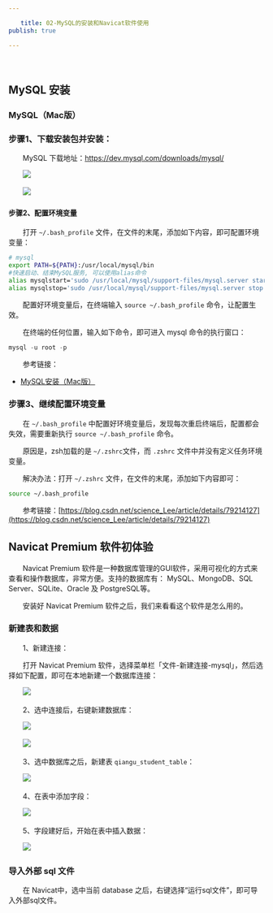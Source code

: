 ```yaml
---

　　title: 02-MySQL的安装和Navicat软件使用
publish: true

---
```


　　<ArticleTopAd></ArticleTopAd>

## MySQL 安装

### MySQL（Mac版）

### 步骤1、下载安装包并安装：

　　MySQL 下载地址：https://dev.mysql.com/downloads/mysql/

　　![](http://img.smyhvae.com/20200415_1707.png)

　　![](http://img.smyhvae.com/20200415_1708.png)

#### 步骤2、配置环境变量

　　打开 `~/.bash_profile` 文件，在文件的末尾，添加如下内容，即可配置环境变量：

```bash
# mysql
export PATH=${PATH}:/usr/local/mysql/bin
#快速启动、结束MySQL服务, 可以使用alias命令
alias mysqlstart='sudo /usr/local/mysql/support-files/mysql.server start'
alias mysqlstop='sudo /usr/local/mysql/support-files/mysql.server stop'
```

　　配置好环境变量后，在终端输入 `source ~/.bash_profile` 命令，让配置生效。

　　在终端的任何位置，输入如下命令，即可进入 mysql 命令的执行窗口：

```sql
mysql -u root -p
```

　　参考链接：

- [MySQL安装（Mac版）](https://juejin.im/post/5cc2a52ce51d456e7079f27f)

### 步骤3、继续配置环境变量

　　在 `~/.bash_profile` 中配置好环境变量后，发现每次重启终端后，配置都会失效，需要重新执行 `source ~/.bash_profile` 命令。

　　原因是，zsh加载的是 `~/.zshrc`文件，而 `.zshrc` 文件中并没有定义任务环境变量。

　　解决办法：打开 `~/.zshrc` 文件，在文件的末尾，添加如下内容即可：

```bash
source ~/.bash_profile
```

　　参考链接：[https://blog.csdn.net/science_Lee/article/details/79214127](https://blog.csdn.net/science_Lee/article/details/79214127)

## Navicat Premium 软件初体验

　　Navicat Premium 软件是一种数据库管理的GUI软件，采用可视化的方式来查看和操作数据库，非常方便。支持的数据库有： MySQL、MongoDB、SQL Server、SQLite、Oracle 及 PostgreSQL等。

　　安装好 Navicat Premium 软件之后，我们来看看这个软件是怎么用的。

### 新建表和数据

　　1、新建连接：

　　打开 Navicat Premium 软件，选择菜单栏「文件-新建连接-mysql」，然后选择如下配置，即可在本地新建一个数据库连接：

　　![](http://img.smyhvae.com/20200416_1157.png)

　　2、选中连接后，右键新建数据库：

　　![](http://img.smyhvae.com/20200416_1159.png)

　　![](http://img.smyhvae.com/20200416_1127.png)

　　3、选中数据库之后，新建表 `qiangu_student_table`：

　　![](http://img.smyhvae.com/20200416_1138.png)

　　4、在表中添加字段：

　　![](http://img.smyhvae.com/20200416_1202.png)

　　5、字段建好后，开始在表中插入数据：

　　![](http://img.smyhvae.com/20200416_1259.png)

### 导入外部 sql 文件

　　在 Navicat中，选中当前 database 之后，右键选择“运行sql文件”，即可导入外部sql文件。
